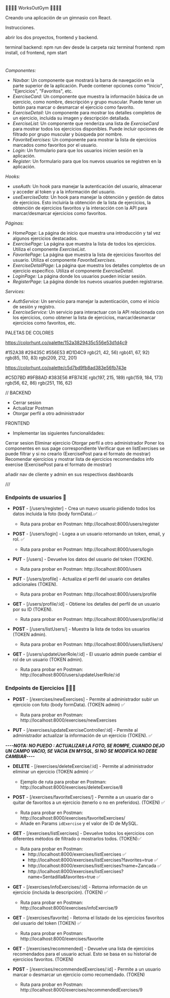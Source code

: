 🏋️‍♀️🏋️‍♀️ WorksOutGym 🏋️‍♀️🏋️‍♀️

Creando una aplicación de un gimnasio con React.

Instrucciones.

abrir los dos proyectos, frontend y backend.

terminal backend: npm run dev desde la carpeta raiz
terminal frontend: npm install, cd frontend, npm start

#

_Componentes:_

- _Navbar:_ Un componente que mostrará la barra de navegación en la parte superior de la aplicación. Puede contener opciones como "Inicio", "Ejercicios", "Favoritos", etc.
- _ExerciseCard:_ Un componente que muestra la información básica de un ejercicio, como nombre, descripción y grupo muscular. Puede tener un botón para marcar o desmarcar el ejercicio como favorito.
- _ExerciseDetail:_ Un componente para mostrar los detalles completos de un ejercicio, incluida su imagen y descripción detallada.
- _ExerciseList:_ Un componente que renderiza una lista de _ExerciseCard_ para mostrar todos los ejercicios disponibles. Puede incluir opciones de filtrado por grupo muscular y búsqueda por nombre.
- _FavoriteExercises:_ Un componente para mostrar la lista de ejercicios marcados como favoritos por el usuario.
- _Login:_ Un formulario para que los usuarios inicien sesión en la aplicación.
- _Register:_ Un formulario para que los nuevos usuarios se registren en la aplicación.

_Hooks:_

- _useAuth:_ Un hook para manejar la autenticación del usuario, almacenar y acceder al token y a la información del usuario.
- _useExerciseData:_ Un hook para manejar la obtención y gestión de datos de ejercicios. Esto incluiría la obtención de la lista de ejercicios, la obtención de ejercicios favoritos y la interacción con la API para marcar/desmarcar ejercicios como favoritos.

_Páginas:_

- _HomePage:_ La página de inicio que muestra una introducción y tal vez algunos ejercicios destacados.
- _ExercisePage:_ La página que muestra la lista de todos los ejercicios. Utiliza el componente _ExerciseList_.
- _FavoritePage:_ La página que muestra la lista de ejercicios favoritos del usuario. Utiliza el componente _FavoriteExercises_.
- _ExerciseDetailPage:_ La página que muestra los detalles completos de un ejercicio específico. Utiliza el componente _ExerciseDetail_.
- _LoginPage:_ La página donde los usuarios pueden iniciar sesión.
- _RegisterPage:_ La página donde los nuevos usuarios pueden registrarse.

_Services:_

- _AuthService:_ Un servicio para manejar la autenticación, como el inicio de sesión y registro.
- _ExerciseService:_ Un servicio para interactuar con la API relacionada con los ejercicios, como obtener la lista de ejercicios, marcar/desmarcar ejercicios como favoritos, etc.


PALETAS DE COLORES

https://colorhunt.co/palette/152a3829435c556e53d1d4c9

#152A38
#29435C
#556E53
#D1D4C9
rgb(21, 42, 56)
rgb(41, 67, 92)
rgb(85, 110, 83)
rgb(209, 212, 201)

https://colorhunt.co/palette/c5d7bd9fb8ad383e56fb743e

#C5D7BD
#9FB8AD
#383E56
#FB743E
rgb(197, 215, 189)
rgb(159, 184, 173)
rgb(56, 62, 86)
rgb(251, 116, 62)

// 
BACKEND
- Cerrar sesion 
- Actualizar Postman
- Otorgar perfil a otro administrador


FRONTEND 
- Implementar las siguientes funcionalidades: 

Cerrar sesion
Eliminar ejercicio
Otorgar perfil a otro administrador
Poner los componentes en sus page correspondiente
Verificar que en listExercises se puede filtrar y si no crearlo (ExercisePost para el formato de mostrar)
Recomendar ejercicios y mostrar lista de ejercicios recomendados
info exercise (ExercisePost para el formato de mostrar)


añadir nav de cliente y admin en sus respectivos dashboards




/// 

### **Endpoints de usuarios** 👥

-   **POST** - [/users/register] - Crea un nuevo usuario pidiendo todos los datos incluida la foto (body formData).✅

    -   Ruta para probar en Postman: http://localhost:8000/users/register

-   **POST** - [/users/login] - Logea a un usuario retornando un token, email, y rol. ✅

    -   Ruta para probar en Postman: http://localhost:8000/users/login 

-   **PUT** - [/users] - Devuelve los datos del usuario del token (TOKEN).

    -   Ruta para probar en Postman: http://localhost:8000/users 

-   **PUT** - [/users/profile] - Actualiza el perfil del usuario con detalles adicionales (TOKEN).

    -   Ruta para probar en Postman: http://localhost:8000/users/profile

-   **GET** - [/users/profile/:id] - Obtiene los detalles del perfil de un usuario por su ID (TOKEN).

    -   Ruta para probar en Postman: http://localhost:8000/users/profile/:id

-   **POST** - [/users/listUsers/] - Muestra la lista de todos los usuarios (TOKEN admin).

    -   Ruta para probar en Postman: http://localhost:8000/users/listUsers/

-   **GET** - [/users/updateUserRole/:id] - El usuario admin puede cambiar el rol de un usuario (TOKEN admin).

    -   Ruta para probar en Postman: http://localhost:8000/users/updateUserRole/:id

### **Endpoints de Ejercicios** 🏋🏻‍♂️

-   **POST** - [/exercises/newExercises] - Permite al administrador subir un ejercicio con foto (body formData). (TOKEN admin) ✅

    -   Ruta para probar en Postman: http://localhost:8000/exercises/newExercises

-   **PUT** - [/exercises/updateExerciseController/:id] - Permite al administrador actualizar la información de un ejercicio (TOKEN). ✅ 

***----NOTA: NO PUEDO : ACTUALIZAR LA FOTO, SE ROMPE, 
CUANDO DEJO UN CAMPO VACIO, SE VACIA EN MYSQL, SI NO SE MODIFICA NO DEBE CAMBIAR----***

-   **DELETE** - [/exercises/deleteExercise/:id] - Permite al administrador eliminar un ejercicio (TOKEN admin) ✅

    -   Ejemplo de ruta para probar en Postman: http://localhost:8000/exercises/deleteExercise/8

-   **POST** - [/exercises/favoriteExercises/] - Permite a un usuario dar o quitar de favoritos a un ejercicio (tenerlo o no en preferidos). (TOKEN) ✅

    -   Ruta para probar en Postman: http://localhost:8000/exercises/favoriteExercises/
    -   Añade en Params `idExercise` y el valor de ID de MySQL.

-   **GET** - [/exercises/listExercises] - Devuelve todos los ejercicios con diferentes métodos de filtrado o mostrarlos todos. (TOKEN)✅


    -   Ruta para probar en Postman:
        -   http://localhost:8000/exercises/listExercises ✅
        -   http://localhost:8000/exercises/listExercises?favorites=true ✅
        -   http://localhost:8000/exercises/listExercises?name=Zancada ✅
        -   http://localhost:8000/exercises/listExercises?name=Sentadilla&favorites=true ✅

-   **GET** - [/exercises/infoExercises/:id] - Retorna información de un ejercicio (incluida la descripción). (TOKEN) ✅

    -   Ruta para probar en Postman: http://localhost:8000/exercises/infoExercise/9 

-   **GET** - [/exercises/favorite] - Retorna el listado de los ejercicios favoritos del usuario del token (TOKEN) ✅

    -   Ruta para probar en Postman: http://localhost:8000/exercises/favorite


-   **GET** - [/exercises/recommended] - Devuelve una lista de ejercicios recomendados para el usuario actual. Esto se basa en su historial de ejercicios favoritos. (TOKEN)

-   **POST** - [/exercises/recommendedExercises/:id] - Permite a un usuario marcar o desmarcar un ejercicio como recomendado. (TOKEN)
    -   Ruta para probar en Postman: http://localhost:8000/exercises/recommendedExercises/9